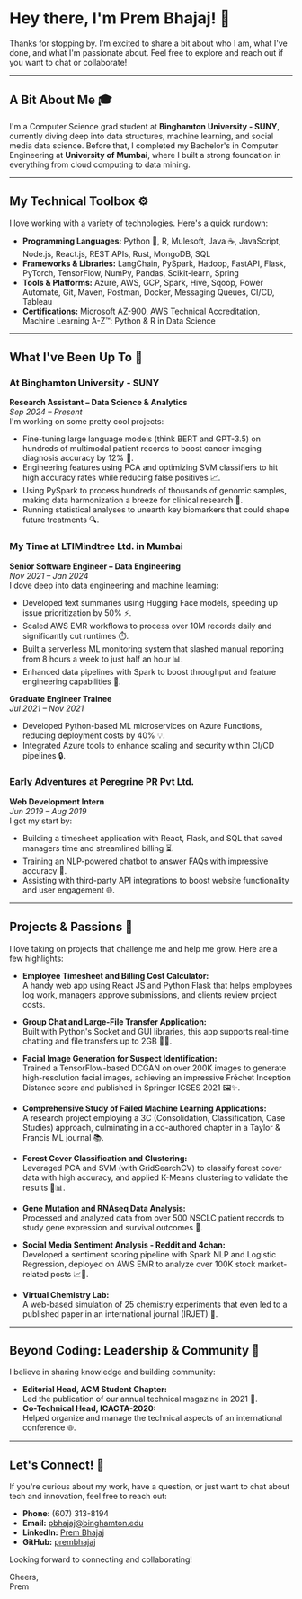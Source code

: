 # Hey there, I'm Prem Bhajaj! 👋

Thanks for stopping by. I'm excited to share a bit about who I am, what I've done, and what I'm passionate about. Feel free to explore and reach out if you want to chat or collaborate!

---

## A Bit About Me 🎓

I'm a Computer Science grad student at **Binghamton University - SUNY**, currently diving deep into data structures, machine learning, and social media data science. Before that, I completed my Bachelor's in Computer Engineering at **University of Mumbai**, where I built a strong foundation in everything from cloud computing to data mining.

---

## My Technical Toolbox ⚙️

I love working with a variety of technologies. Here's a quick rundown:
- **Programming Languages:** Python 🐍, R, Mulesoft, Java ☕, JavaScript, Node.js, React.js, REST APIs, Rust, MongoDB, SQL
- **Frameworks & Libraries:** LangChain, PySpark, Hadoop, FastAPI, Flask, PyTorch, TensorFlow, NumPy, Pandas, Scikit-learn, Spring
- **Tools & Platforms:** Azure, AWS, GCP, Spark, Hive, Sqoop, Power Automate, Git, Maven, Postman, Docker, Messaging Queues, CI/CD, Tableau
- **Certifications:** Microsoft AZ-900, AWS Technical Accreditation, Machine Learning A-Z™: Python & R in Data Science

---

## What I've Been Up To 💼

### At Binghamton University - SUNY
**Research Assistant – Data Science & Analytics**  
*Sep 2024 – Present*  
I'm working on some pretty cool projects:
- Fine-tuning large language models (think BERT and GPT-3.5) on hundreds of multimodal patient records to boost cancer imaging diagnosis accuracy by 12% 🎯.
- Engineering features using PCA and optimizing SVM classifiers to hit high accuracy rates while reducing false positives 📈.
- Using PySpark to process hundreds of thousands of genomic samples, making data harmonization a breeze for clinical research 🔄.
- Running statistical analyses to unearth key biomarkers that could shape future treatments 🔍.

### My Time at LTIMindtree Ltd. in Mumbai
**Senior Software Engineer – Data Engineering**  
*Nov 2021 – Jan 2024*  
I dove deep into data engineering and machine learning:
- Developed text summaries using Hugging Face models, speeding up issue prioritization by 50% ⚡.
- Scaled AWS EMR workflows to process over 10M records daily and significantly cut runtimes ⏱️.
- Built a serverless ML monitoring system that slashed manual reporting from 8 hours a week to just half an hour 📊.
- Enhanced data pipelines with Spark to boost throughput and feature engineering capabilities 🚀.

**Graduate Engineer Trainee**  
*Jul 2021 – Nov 2021*  
- Developed Python-based ML microservices on Azure Functions, reducing deployment costs by 40% 💡.
- Integrated Azure tools to enhance scaling and security within CI/CD pipelines 🔒.

### Early Adventures at Peregrine PR Pvt Ltd.
**Web Development Intern**  
*Jun 2019 – Aug 2019*  
I got my start by:
- Building a timesheet application with React, Flask, and SQL that saved managers time and streamlined billing ⏳.
- Training an NLP-powered chatbot to answer FAQs with impressive accuracy 🤖.
- Assisting with third-party API integrations to boost website functionality and user engagement 🌐.

---

## Projects & Passions 🚀

I love taking on projects that challenge me and help me grow. Here are a few highlights:

- **Employee Timesheet and Billing Cost Calculator:**  
  A handy web app using React JS and Python Flask that helps employees log work, managers approve submissions, and clients review project costs.

- **Group Chat and Large-File Transfer Application:**  
  Built with Python's Socket and GUI libraries, this app supports real-time chatting and file transfers up to 2GB 💬📁.

- **Facial Image Generation for Suspect Identification:**  
  Trained a TensorFlow-based DCGAN on over 200K images to generate high-resolution facial images, achieving an impressive Fréchet Inception Distance score and published in Springer ICSES 2021 🖼️✨.

- **Comprehensive Study of Failed Machine Learning Applications:**  
  A research project employing a 3C (Consolidation, Classification, Case Studies) approach, culminating in a co-authored chapter in a Taylor & Francis ML journal 📚.

- **Forest Cover Classification and Clustering:**  
  Leveraged PCA and SVM (with GridSearchCV) to classify forest cover data with high accuracy, and applied K-Means clustering to validate the results 🌲📊.

- **Gene Mutation and RNAseq Data Analysis:**  
  Processed and analyzed data from over 500 NSCLC patient records to study gene expression and survival outcomes 🧬.

- **Social Media Sentiment Analysis - Reddit and 4chan:**  
  Developed a sentiment scoring pipeline with Spark NLP and Logistic Regression, deployed on AWS EMR to analyze over 100K stock market-related posts 📈💬.

- **Virtual Chemistry Lab:**  
  A web-based simulation of 25 chemistry experiments that even led to a published paper in an international journal (IRJET) 🔬.

---

## Beyond Coding: Leadership & Community 👥

I believe in sharing knowledge and building community:
- **Editorial Head, ACM Student Chapter:**  
  Led the publication of our annual technical magazine in 2021 📰.
- **Co-Technical Head, ICACTA-2020:**  
  Helped organize and manage the technical aspects of an international conference 🌐.

---

## Let's Connect! 💬

If you're curious about my work, have a question, or just want to chat about tech and innovation, feel free to reach out:
- **Phone:** (607) 313-8194  
- **Email:** [pbhajaj@binghamton.edu](mailto:pbhajaj@binghamton.edu)  
- **LinkedIn:** [Prem Bhajaj](https://linkedin.com/in/prembhajaj)  
- **GitHub:** [prembhajaj](https://github.com/prembhajaj)

Looking forward to connecting and collaborating!

Cheers,  
Prem
